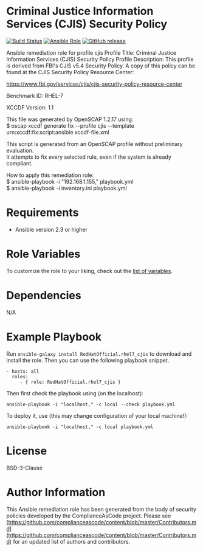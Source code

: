 # Criminal Justice Information Services (CJIS) Security Policy

[![Build Status](https://travis-ci.org/RedHatOfficial/ansible-rhel7-cjis-role.svg?branch=master)](https://travis-ci.org/RedHatOfficial/ansible-rhel7-cjis-role)
[![Ansible Role](https://img.shields.io/ansible/role/29976.svg)](https://galaxy.ansible.com/RedHatOfficial/rhel7_cjis)
[![GitHub release](https://img.shields.io/github/release/RedHatOfficial/ansible-rhel7-cjis-role.svg)](https://github.com/RedHatOfficial/ansible-rhel7-cjis-role/releases/latest)

Ansible remediation role for profile cjis
Profile Title:  Criminal Justice Information Services (CJIS) Security Policy
Profile Description:
This profile is derived from FBI's CJIS v5.4
Security Policy. A copy of this policy can be found at the CJIS Security
Policy Resource Center:

https://www.fbi.gov/services/cjis/cjis-security-policy-resource-center
  
Benchmark ID:  RHEL-7  
 
XCCDF Version:  1.1  
  
This file was generated by OpenSCAP 1.2.17 using:  
    $ oscap xccdf generate fix --profile cjis --template urn:xccdf:fix:script:ansible xccdf-file.xml   
  
This script is generated from an OpenSCAP profile without preliminary evaluation.  
It attempts to fix every selected rule, even if the system is already compliant.  
  
How to apply this remediation role:  
$ ansible-playbook -i "192.168.1.155," playbook.yml  
$ ansible-playbook -i inventory.ini playbook.yml

# Requirements

- Ansible version 2.3 or higher

# Role Variables

To customize the role to your liking, check out the [list of variables](vars/main.yml).

# Dependencies

N/A

# Example Playbook

Run `ansible-galaxy install RedHatOfficial.rhel7_cjis` to
download and install the role. Then you can use the following playbook snippet.


    - hosts: all
      roles:
         - { role: RedHatOfficial.rhel7_cjis }


Then first check the playbook using (on the localhost):

    ansible-playbook -i "localhost," -c local --check playbook.yml

To deploy it, use (this may change configuration of your local machine!):

    ansible-playbook -i "localhost," -c local playbook.yml


# License

BSD-3-Clause

# Author Information

This Ansible remediation role has been generated from the body of security
policies developed by the ComplianceAsCode project. Please see
[https://github.com/complianceascode/content/blob/master/Contributors.md](https://github.com/complianceascode/content/blob/master/Contributors.md)
for an updated list of authors and contributors.
